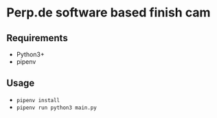 Perp.de software based finish cam
===

Requirements
---

* Python3+
* pipenv

Usage
---

* `pipenv install`
* `pipenv run python3 main.py`